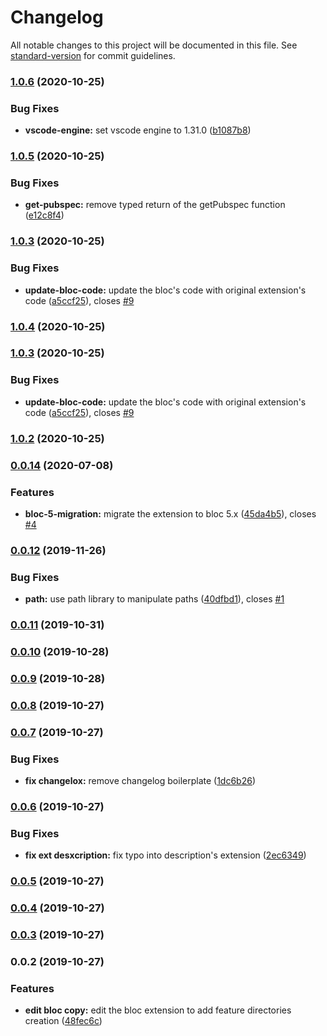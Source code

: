 # Changelog

All notable changes to this project will be documented in this file. See [standard-version](https://github.com/conventional-changelog/standard-version) for commit guidelines.

### [1.0.6](https://github.com/KiritchoukC/vscode-ext_flutter-clean-architecture/compare/v1.0.5...v1.0.6) (2020-10-25)


### Bug Fixes

* **vscode-engine:** set vscode engine to 1.31.0 ([b1087b8](https://github.com/KiritchoukC/vscode-ext_flutter-clean-architecture/commit/b1087b8))

### [1.0.5](https://github.com/KiritchoukC/vscode-ext_flutter-clean-architecture/compare/v1.0.4...v1.0.5) (2020-10-25)


### Bug Fixes

* **get-pubspec:** remove typed return of the getPubspec function ([e12c8f4](https://github.com/KiritchoukC/vscode-ext_flutter-clean-architecture/commit/e12c8f4))

### [1.0.3](https://github.com/KiritchoukC/vscode-ext_flutter-clean-architecture/compare/v1.0.2...v1.0.3) (2020-10-25)


### Bug Fixes

* **update-bloc-code:** update the bloc's code with original extension's code ([a5ccf25](https://github.com/KiritchoukC/vscode-ext_flutter-clean-architecture/commit/a5ccf25)), closes [#9](https://github.com/KiritchoukC/vscode-ext_flutter-clean-architecture/issues/9)

### [1.0.4](https://github.com/KiritchoukC/vscode-ext_flutter-clean-architecture/compare/v1.0.2...v1.0.4) (2020-10-25)

### [1.0.3](https://github.com/KiritchoukC/vscode-ext_flutter-clean-architecture/compare/v1.0.2...v1.0.3) (2020-10-25)


### Bug Fixes

* **update-bloc-code:** update the bloc's code with original extension's code ([a5ccf25](https://github.com/KiritchoukC/vscode-ext_flutter-clean-architecture/commit/a5ccf25)), closes [#9](https://github.com/KiritchoukC/vscode-ext_flutter-clean-architecture/issues/9)

### [1.0.2](https://github.com/KiritchoukC/vscode-ext_flutter-clean-architecture/compare/v0.0.14...v1.0.2) (2020-10-25)

### [0.0.14](https://github.com/KiritchoukC/vscode-ext_flutter-clean-architecture/compare/v0.0.12...v0.0.14) (2020-07-08)


### Features

* **bloc-5-migration:** migrate the extension to bloc 5.x ([45da4b5](https://github.com/KiritchoukC/vscode-ext_flutter-clean-architecture/commit/45da4b5)), closes [#4](https://github.com/KiritchoukC/vscode-ext_flutter-clean-architecture/issues/4)

### [0.0.12](https://github.com/KiritchoukC/vscode-ext_flutter-clean-architecture/compare/v0.0.11...v0.0.12) (2019-11-26)


### Bug Fixes

* **path:** use path library to manipulate paths ([40dfbd1](https://github.com/KiritchoukC/vscode-ext_flutter-clean-architecture/commit/40dfbd1)), closes [#1](https://github.com/KiritchoukC/vscode-ext_flutter-clean-architecture/issues/1)

### [0.0.11](https://github.com/KiritchoukC/vscode-ext_flutter-clean-architecture/compare/v0.0.10...v0.0.11) (2019-10-31)

### [0.0.10](https://github.com/KiritchoukC/vscode-ext_flutter-clean-architecture/compare/v0.0.9...v0.0.10) (2019-10-28)

### [0.0.9](https://github.com/KiritchoukC/vscode-ext_flutter-clean-architecture/compare/v0.0.8...v0.0.9) (2019-10-28)

### [0.0.8](https://github.com/KiritchoukC/vscode-ext_flutter-clean-architecture/compare/v0.0.7...v0.0.8) (2019-10-27)

### [0.0.7](https://github.com/KiritchoukC/vscode-ext_flutter-clean-architecture/compare/v0.0.6...v0.0.7) (2019-10-27)


### Bug Fixes

* **fix changelox:** remove changelog boilerplate ([1dc6b26](https://github.com/KiritchoukC/vscode-ext_flutter-clean-architecture/commit/1dc6b26))

### [0.0.6](https://github.com/KiritchoukC/vscode-ext_flutter-clean-architecture/compare/v0.0.5...v0.0.6) (2019-10-27)


### Bug Fixes

* **fix ext desxcription:** fix typo into description's extension ([2ec6349](https://github.com/KiritchoukC/vscode-ext_flutter-clean-architecture/commit/2ec6349))

### [0.0.5](https://github.com/KiritchoukC/vscode-ext_flutter-clean-architecture/compare/v0.0.4...v0.0.5) (2019-10-27)

### [0.0.4](https://github.com/KiritchoukC/vscode-ext_flutter-clean-architecture/compare/v0.0.3...v0.0.4) (2019-10-27)

### [0.0.3](https://github.com/KiritchoukC/vscode-ext_flutter-clean-architecture/compare/v0.0.2...v0.0.3) (2019-10-27)

### 0.0.2 (2019-10-27)


### Features

* **edit bloc copy:** edit the bloc extension to add feature directories creation ([48fec6c](https://github.com/KiritchoukC/vscode-ext_flutter-clean-architecture/commit/48fec6c))